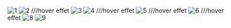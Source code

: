 ![1](https://github.com/user-attachments/assets/43b4a324-fc1a-4cc9-95d1-35c7e87aba4f)
![2](https://github.com/user-attachments/assets/2e5ec983-2c5f-4ff7-9921-8609c964721a)     ///hover effet
![3](https://github.com/user-attachments/assets/e133c524-66ea-4b40-bbed-9f510cc73059)
![4](https://github.com/user-attachments/assets/5209bf15-b7a7-40af-ace4-805036801adb)      ///hover effet
![5](https://github.com/user-attachments/assets/166ed901-6729-4721-b8e9-8b99a5e8364e)       ///hover effet
![6](https://github.com/user-attachments/assets/7026f815-80a8-49f2-a264-b15935cefe2e)       ///hover effet
![8](https://github.com/user-attachments/assets/81d4ac12-2f92-437e-a588-4ea2ef7f0423)
![9](https://github.com/user-attachments/assets/dc613613-8a15-4803-b9c7-aa91a11edb2c)
